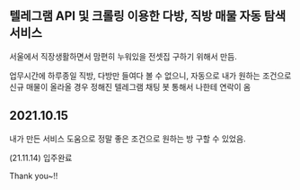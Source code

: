 ## 텔레그램 API 및 크롤링 이용한 다방, 직방 매물 자동 탐색 서비스
서울에서 직장생활하면서 맘편히 누워있을 전셋집 구하기 위해서 만듬.

업무시간에 하루종일 직방, 다방만 들여다 볼 수 없으니, 자동으로 내가 원하는 조건으로
신규 매물이 올라올 경우 정해진 텔레그램 채팅 봇 통해서 나한테 연락이 옴

## 2021.10.15 
내가 만든 서비스 도움으로 정말 좋은 조건으로 원하는 방 구할 수 있었음.

(21.11.14) 입주완료

Thank you~!!

